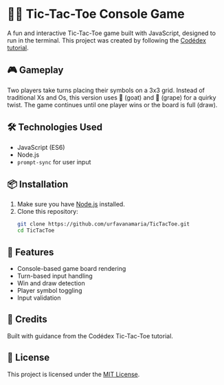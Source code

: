 # 🐐🍇 Tic-Tac-Toe Console Game

A fun and interactive Tic-Tac-Toe game built with JavaScript, designed to run in the terminal. This project was created by following the [Codédex tutorial](https://www.codedex.io/projects/build-tic-tac-toe-with-javascript).

## 🎮 Gameplay

Two players take turns placing their symbols on a 3x3 grid. Instead of traditional Xs and Os, this version uses 🐐 (goat) and 🍇 (grape) for a quirky twist. The game continues until one player wins or the board is full (draw).

## 🛠️ Technologies Used

- JavaScript (ES6)
- Node.js
- `prompt-sync` for user input

## 📦 Installation

1. Make sure you have [Node.js](https://nodejs.org/) installed.
2. Clone this repository:
   ```bash
   git clone https://github.com/urfavanamaria/TicTacToe.git
   cd TicTacToe
## 🧠 Features
- Console-based game board rendering
- Turn-based input handling
- Win and draw detection
- Player symbol toggling
- Input validation

## 🙌 Credits
Built with guidance from the Codédex Tic-Tac-Toe tutorial.

## 📄 License
This project is licensed under the [MIT License](LICENSE).
